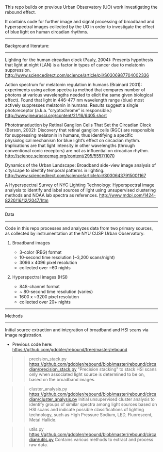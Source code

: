 This repo builds on previous Urban Observatory (UO) work investigating the rebound effect.

It contains code for further image and signal processing of broadband and hyperspectral images collected by the UO in order to investigate the effect of blue light on human circadian rhythms.

**********************
Background literature:
**********************

Lighting for the human circadian clock (Pauly, 2004): Presents hypothesis that light at night (LAN) is a factor in types of cancer due to melatonin suppression.
http://www.sciencedirect.com/science/article/pii/S0306987704002336 

Action spectrum for melatonin regulation in humans (Brainard 2001): experiments using action spectra (a method that compares number of photons at various wavelengths needed to elicit the same given biological effect). Found that light in 446-477 nm wavelength range (blue) most actively suppresses melatonin in humans. Results suggest a single photoreceptor (a.k.a. “cryptochrome” is responsible.)
http://www.jneurosci.org/content/21/16/6405.short

Phototransduction by Retinal Ganglion Cells That Set the Circadian Clock (Berson, 2002): Discovery that retinal ganglion cells (RGC) are responsible for suppressing melatonin in humans, thus identifying a specific physiological mechanism for blue light’s effect on circadian rhythm. Implications are that light intensity in other wavelengths (through conventional conic receptors) are not as influential on circadian rhythm.
http://science.sciencemag.org/content/295/5557/1070

Dynamics of the Urban Landscape: Broadband side-view image analysis of cityscape to identify temporal patterns in lighting.
http://www.sciencedirect.com/science/article/pii/S0306437915001167

A Hyperspectral Survey of NYC Lighting Technology: Hyperspectral image analysis to identify and label sources of light using unsupervised clustering methods and NOAA lab spectra as references.
http://www.mdpi.com/1424-8220/16/12/2047/htm

****
Data
****
Code in this repo processes and analyzes data from two primary sources, as collected by instrumentation at the NYU CUSP Urban Observatory:
1. Broadband images
	- 3-color (RBG) format
	- 10-second time resolution (~3,200 scans/night)
	- 3096 x 4096 pixel resolution
	- collected over ~60 nights

2. Hyperspectral images (HSI)
	- 848-channel format
	- ~ 80-second time resolution (varies)
	- 1600 x ~3200 pixel resolution
	- collected over 20+ nights

*******
Methods
*******
Initial source extraction and integration of broadband and HSI scans via image registration.
- Previous code here: https://github.com/gdobler/rebound/tree/master/rebound

>> precision_stack.py
https://github.com/gdobler/rebound/blob/master/rebound/circadian/precision_stack.py
"Precision stacking" to stack HSI scans only when associated light source is determined to be on, based on the broadband images.

>> cluster_analysis.py
https://github.com/gdobler/rebound/blob/master/rebound/circadian/cluster_analysis.py
Initial unsupervised cluster analysis to identify groups of similar spectra among light sources based on HSI scans and indicate possible classifications of lighting technology, such as High Pressure Sodium, LED, Fluorescent, Metal Hallide.

>> utils.py
https://github.com/gdobler/rebound/blob/master/rebound/circadian/utils.py
Contains various methods to extract and process raw data.

